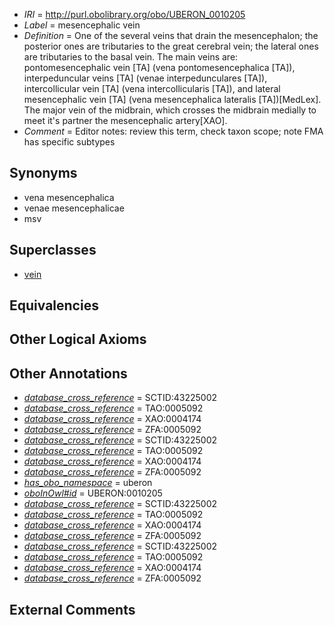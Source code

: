  * *IRI* = http://purl.obolibrary.org/obo/UBERON_0010205
 * *Label* = mesencephalic vein
 * *Definition* = One of the several veins that drain the mesencephalon; the posterior ones are tributaries to the great cerebral vein; the lateral ones are tributaries to the basal vein. The main veins are: pontomesencephalic vein [TA] (vena pontomesencephalica [TA]), interpeduncular veins [TA] (venae interpedunculares [TA]), intercollicular vein [TA] (vena intercollicularis [TA]), and lateral mesencephalic vein [TA] (vena mesencephalica lateralis [TA])[MedLex]. The major vein of the midbrain, which crosses the midbrain medially to meet it's partner the mesencephalic artery[XAO].
 * *Comment* = Editor notes: review this term, check taxon scope; note FMA has specific subtypes

## Synonyms

 * vena mesencephalica
 * venae mesencephalicae
 * msv

## Superclasses

 * [vein](../../UBERON/38/UBERON_0001638.md)

## Equivalencies


## Other Logical Axioms


## Other Annotations

 * *[database_cross_reference](../../ef/oboInOwl#hasDbXref.md)* = SCTID:43225002
 * *[database_cross_reference](../../ef/oboInOwl#hasDbXref.md)* = TAO:0005092
 * *[database_cross_reference](../../ef/oboInOwl#hasDbXref.md)* = XAO:0004174
 * *[database_cross_reference](../../ef/oboInOwl#hasDbXref.md)* = ZFA:0005092
 * *[database_cross_reference](../../ef/oboInOwl#hasDbXref.md)* = SCTID:43225002
 * *[database_cross_reference](../../ef/oboInOwl#hasDbXref.md)* = TAO:0005092
 * *[database_cross_reference](../../ef/oboInOwl#hasDbXref.md)* = XAO:0004174
 * *[database_cross_reference](../../ef/oboInOwl#hasDbXref.md)* = ZFA:0005092
 * *[has_obo_namespace](../../ce/oboInOwl#hasOBONamespace.md)* = uberon
 * *[oboInOwl#id](../../id/oboInOwl#id.md)* = UBERON:0010205
 * *[database_cross_reference](../../ef/oboInOwl#hasDbXref.md)* = SCTID:43225002
 * *[database_cross_reference](../../ef/oboInOwl#hasDbXref.md)* = TAO:0005092
 * *[database_cross_reference](../../ef/oboInOwl#hasDbXref.md)* = XAO:0004174
 * *[database_cross_reference](../../ef/oboInOwl#hasDbXref.md)* = ZFA:0005092
 * *[database_cross_reference](../../ef/oboInOwl#hasDbXref.md)* = SCTID:43225002
 * *[database_cross_reference](../../ef/oboInOwl#hasDbXref.md)* = TAO:0005092
 * *[database_cross_reference](../../ef/oboInOwl#hasDbXref.md)* = XAO:0004174
 * *[database_cross_reference](../../ef/oboInOwl#hasDbXref.md)* = ZFA:0005092

## External Comments

